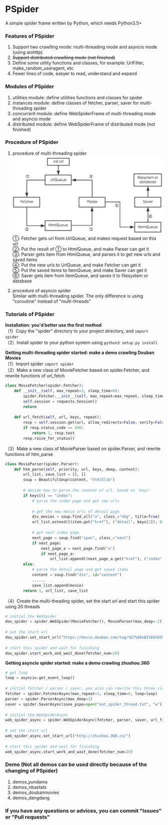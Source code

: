 # PSpider

A simple spider frame written by Python, which needs Python3.5+

### Features of PSpider
1. Support two crawlling mode: multi-threading mode and asyncio mode (using aiohttp)
2. ~~Support distributed crawlliing mode (not finished)~~
3. Define some utility functions and classes, for example: UrlFilter, make_random_useragent, etc
4. Fewer lines of code, easyer to read, understand and expand

### Modules of PSpider
1. utilities module: define utilities functions and classes for spider
2. instances module: define classes of fetcher, parser, saver for multi-threading spider
3. concurrent module: define WebSpiderFrame of multi-threading mode and asyncio mode
4. distributed module: define WebSpiderFrame of distributed mode (not finished)

### Procedure of PSpider
1. procedure of multi-threading spider  
![](otherfiles/threads.png)  
①: Fetcher gets url from UrlQueue, and makes request based on this url  
②: Put the result of ① to HtmlQueue, and make Parser can get it  
③: Parser gets item from HtmlQueue, and parses it to get new urls and saved items  
④: Put the new urls to UrlQueue, and make Fetcher can get it  
⑤: Put the saved items to ItemQueue, and make Saver can get it  
⑥: Saver gets item from ItemQueue, and saves it to filesystem or database  

2. procedure of asyncio spider  
Similar with multi-threading spider. The only difference is using "coroutine" instead of "multi-threads"  

### Tutorials of PSpider
**Installation: you'd better use the first method**  
（1）Copy the "spider" directory to your project directory, and `import spider`  
（2）Install spider to your python system using `python3 setup.py install`  

**Getting multi-threading spider started: make a demo crawling Douban Movies**  
（1）Import spider `import spider`  
（2）Make a new class of MovieFetcher based on spider.Fetcher, and rewrite functions of url_fetch  
```python
class MovieFetcher(spider.Fetcher):
    def __init__(self, max_repeat=3, sleep_time=0):
        spider.Fetcher.__init__(self, max_repeat=max_repeat, sleep_time=sleep_time)    
        self.session = requests.Session()
        return
    
    def url_fetch(self, url, keys, repeat):
        resp = self.session.get(url, allow_redirects=False, verify=False, timeout=5)
        if resp.status_code == 200:
            return 1, resp.text
        resp.raise_for_status()
```
（3）Make a new class of MovieParser based on spider.Parser, and rewrite functions of htm_parse
```python    
class MovieParser(spider.Parser):
    def htm_parse(self, priority, url, keys, deep, content):
        url_list, save_list = [], []
        soup = BeautifulSoup(content, "html5lib")

        # decide how to parse the content of url, based on 'keys'
        if keys[0] == "index":
            # parse the index page and get new urls
        
            # get the new movie urls of detail page
            div_movies = soup.find_all("a", class_="nbg", title=True)
            url_list.extend([(item.get("href"), ("detail", keys[1]), 0) for item in div_movies])

            # get next index page
            next_page = soup.find("span", class_="next")
            if next_page:
                next_page_a = next_page.find("a")
                if next_page_a:
                    url_list.append((next_page_a.get("href"), ("index", keys[1]), 1))
        else:
            # parse the detail page and get saved items
            content = soup.find("div", id="content")
            ......
            save_list.append(movie)
        return 1, url_list, save_list
```
（4）Create the multi-theading spider, set the start url and start this spider using 20 threads
```python
# initial the WebSpider
dou_spider = spider.WebSpider(MovieFetcher(), MovieParser(max_deep=-1), spider.Saver(), spider.UrlFilter())

# set the start url
dou_spider.set_start_url("https://movie.douban.com/tag/%E7%88%B1%E6%83%85", ("index",), priority=1)

# start this spider and wait for finishing
dou_spider.start_work_and_wait_done(fetcher_num=20)
```

**Getting asyncio spider started: make a demo crawling zhushou.360**  
```python
# get loop
loop = asyncio.get_event_loop()

# initial fetcher / parser / saver, you also can rewrite this three class
fetcher = spider.FetcherAsync(max_repeat=3, sleep_time=0, loop=loop)
parser = spider.ParserAsync(max_deep=1)
saver = spider.SaverAsync(save_pipe=open("out_spider_thread.txt", "w"))

# initial the WebSpiderAsync
web_spider_async = spider.WebSpiderAsync(fetcher, parser, saver, url_filter=spider.UrlFilter(), loop=loop)

# set the start url
web_spider_async.set_start_url("http://zhushou.360.cn/")

# start this spider and wait for finishing
web_spider_async.start_work_and_wait_done(fetcher_num=20)
```

### Demo (Not all demos can be used directly because of the changing of PSpider)
1. demos_yundama
2. demos_nbastats
3. demos_doubanmovies
4. demos_dangdang

### If you have any questions or advices, you can commit "Issues" or "Pull requests"
